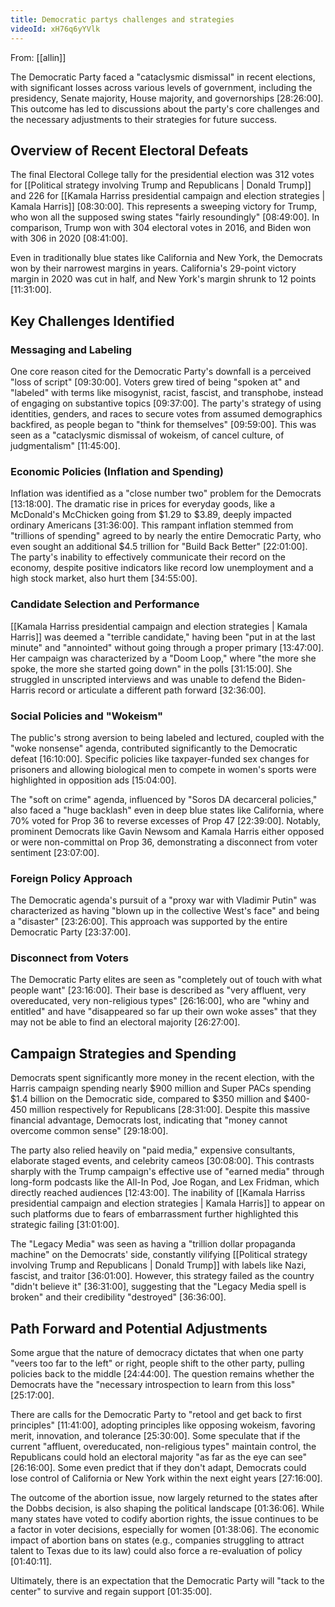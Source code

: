```yaml
---
title: Democratic partys challenges and strategies
videoId: xH76q6yYVlk
---
```


From: [[allin]] <br/> 

The Democratic Party faced a "cataclysmic dismissal" in recent elections, with significant losses across various levels of government, including the presidency, Senate majority, House majority, and governorships <a class="yt-timestamp" data-t="28:26:00">[28:26:00]</a>. This outcome has led to discussions about the party's core challenges and the necessary adjustments to their strategies for future success.

## Overview of Recent Electoral Defeats

The final Electoral College tally for the presidential election was 312 votes for [[Political strategy involving Trump and Republicans | Donald Trump]] and 226 for [[Kamala Harriss presidential campaign and election strategies | Kamala Harris]] <a class="yt-timestamp" data-t="08:30:00">[08:30:00]</a>. This represents a sweeping victory for Trump, who won all the supposed swing states "fairly resoundingly" <a class="yt-timestamp" data-t="08:49:00">[08:49:00]</a>. In comparison, Trump won with 304 electoral votes in 2016, and Biden won with 306 in 2020 <a class="yt-timestamp" data-t="08:41:00">[08:41:00]</a>.

Even in traditionally blue states like California and New York, the Democrats won by their narrowest margins in years. California's 29-point victory margin in 2020 was cut in half, and New York's margin shrunk to 12 points <a class="yt-timestamp" data-t="11:31:00">[11:31:00]</a>.

## Key Challenges Identified

### Messaging and Labeling
One core reason cited for the Democratic Party's downfall is a perceived "loss of script" <a class="yt-timestamp" data-t="09:30:00">[09:30:00]</a>. Voters grew tired of being "spoken at" and "labeled" with terms like misogynist, racist, fascist, and transphobe, instead of engaging on substantive topics <a class="yt-timestamp" data-t="09:37:00">[09:37:00]</a>. The party's strategy of using identities, genders, and races to secure votes from assumed demographics backfired, as people began to "think for themselves" <a class="yt-timestamp" data-t="09:59:00">[09:59:00]</a>. This was seen as a "cataclysmic dismissal of wokeism, of cancel culture, of judgmentalism" <a class="yt-timestamp" data-t="11:45:00">[11:45:00]</a>.

### Economic Policies (Inflation and Spending)
Inflation was identified as a "close number two" problem for the Democrats <a class="yt-timestamp" data-t="13:18:00">[13:18:00]</a>. The dramatic rise in prices for everyday goods, like a McDonald's McChicken going from $1.29 to $3.89, deeply impacted ordinary Americans <a class="yt-timestamp" data-t="31:36:00">[31:36:00]</a>. This rampant inflation stemmed from "trillions of spending" agreed to by nearly the entire Democratic Party, who even sought an additional $4.5 trillion for "Build Back Better" <a class="yt-timestamp" data-t="22:01:00">[22:01:00]</a>. The party's inability to effectively communicate their record on the economy, despite positive indicators like record low unemployment and a high stock market, also hurt them <a class="yt-timestamp" data-t="34:55:00">[34:55:00]</a>.

### Candidate Selection and Performance
[[Kamala Harriss presidential campaign and election strategies | Kamala Harris]] was deemed a "terrible candidate," having been "put in at the last minute" and "annointed" without going through a proper primary <a class="yt-timestamp" data-t="13:47:00">[13:47:00]</a>. Her campaign was characterized by a "Doom Loop," where "the more she spoke, the more she started going down" in the polls <a class="yt-timestamp" data-t="31:15:00">[31:15:00]</a>. She struggled in unscripted interviews and was unable to defend the Biden-Harris record or articulate a different path forward <a class="yt-timestamp" data-t="32:36:00">[32:36:00]</a>.

### Social Policies and "Wokeism"
The public's strong aversion to being labeled and lectured, coupled with the "woke nonsense" agenda, contributed significantly to the Democratic defeat <a class="yt-timestamp" data-t="16:10:00">[16:10:00]</a>. Specific policies like taxpayer-funded sex changes for prisoners and allowing biological men to compete in women's sports were highlighted in opposition ads <a class="yt-timestamp" data-t="15:04:00">[15:04:00]</a>.

The "soft on crime" agenda, influenced by "Soros DA decarceral policies," also faced a "huge backlash" even in deep blue states like California, where 70% voted for Prop 36 to reverse excesses of Prop 47 <a class="yt-timestamp" data-t="22:39:00">[22:39:00]</a>. Notably, prominent Democrats like Gavin Newsom and Kamala Harris either opposed or were non-committal on Prop 36, demonstrating a disconnect from voter sentiment <a class="yt-timestamp" data-t="23:07:00">[23:07:00]</a>.

### Foreign Policy Approach
The Democratic agenda's pursuit of a "proxy war with Vladimir Putin" was characterized as having "blown up in the collective West's face" and being a "disaster" <a class="yt-timestamp" data-t="23:26:00">[23:26:00]</a>. This approach was supported by the entire Democratic Party <a class="yt-timestamp" data-t="23:37:00">[23:37:00]</a>.

### Disconnect from Voters
The Democratic Party elites are seen as "completely out of touch with what people want" <a class="yt-timestamp" data-t="23:16:00">[23:16:00]</a>. Their base is described as "very affluent, very overeducated, very non-religious types" <a class="yt-timestamp" data-t="26:16:00">[26:16:00]</a>, who are "whiny and entitled" and have "disappeared so far up their own woke asses" that they may not be able to find an electoral majority <a class="yt-timestamp" data-t="26:27:00">[26:27:00]</a>.

## Campaign Strategies and Spending
Democrats spent significantly more money in the recent election, with the Harris campaign spending nearly $900 million and Super PACs spending $1.4 billion on the Democratic side, compared to $350 million and $400-450 million respectively for Republicans <a class="yt-timestamp" data-t="28:31:00">[28:31:00]</a>. Despite this massive financial advantage, Democrats lost, indicating that "money cannot overcome common sense" <a class="yt-timestamp" data-t="29:18:00">[29:18:00]</a>.

The party also relied heavily on "paid media," expensive consultants, elaborate staged events, and celebrity cameos <a class="yt-timestamp" data-t="30:08:00">[30:08:00]</a>. This contrasts sharply with the Trump campaign's effective use of "earned media" through long-form podcasts like the All-In Pod, Joe Rogan, and Lex Fridman, which directly reached audiences <a class="yt-timestamp" data-t="12:43:00">[12:43:00]</a>. The inability of [[Kamala Harriss presidential campaign and election strategies | Kamala Harris]] to appear on such platforms due to fears of embarrassment further highlighted this strategic failing <a class="yt-timestamp" data-t="31:01:00">[31:01:00]</a>.

The "Legacy Media" was seen as having a "trillion dollar propaganda machine" on the Democrats' side, constantly vilifying [[Political strategy involving Trump and Republicans | Donald Trump]] with labels like Nazi, fascist, and traitor <a class="yt-timestamp" data-t="36:01:00">[36:01:00]</a>. However, this strategy failed as the country "didn't believe it" <a class="yt-timestamp" data-t="36:31:00">[36:31:00]</a>, suggesting that the "Legacy Media spell is broken" and their credibility "destroyed" <a class="yt-timestamp" data-t="36:36:00">[36:36:00]</a>.

## Path Forward and Potential Adjustments

Some argue that the nature of democracy dictates that when one party "veers too far to the left" or right, people shift to the other party, pulling policies back to the middle <a class="yt-timestamp" data-t="24:44:00">[24:44:00]</a>. The question remains whether the Democrats have the "necessary introspection to learn from this loss" <a class="yt-timestamp" data-t="25:17:00">[25:17:00]</a>.

There are calls for the Democratic Party to "retool and get back to first principles" <a class="yt-timestamp" data-t="11:41:00">[11:41:00]</a>, adopting principles like opposing wokeism, favoring merit, innovation, and tolerance <a class="yt-timestamp" data-t="25:30:00">[25:30:00]</a>. Some speculate that if the current "affluent, overeducated, non-religious types" maintain control, the Republicans could hold an electoral majority "as far as the eye can see" <a class="yt-timestamp" data-t="26:16:00">[26:16:00]</a>. Some even predict that if they don't adapt, Democrats could lose control of California or New York within the next eight years <a class="yt-timestamp" data-t="27:16:00">[27:16:00]</a>.

The outcome of the abortion issue, now largely returned to the states after the Dobbs decision, is also shaping the political landscape <a class="yt-timestamp" data-t="01:36:06">[01:36:06]</a>. While many states have voted to codify abortion rights, the issue continues to be a factor in voter decisions, especially for women <a class="yt-timestamp" data-t="01:38:06">[01:38:06]</a>. The economic impact of abortion bans on states (e.g., companies struggling to attract talent to Texas due to its law) could also force a re-evaluation of policy <a class="yt-timestamp" data-t="01:40:11">[01:40:11]</a>.

Ultimately, there is an expectation that the Democratic Party will "tack to the center" to survive and regain support <a class="yt-timestamp" data-t="01:35:00">[01:35:00]</a>.